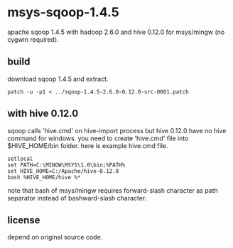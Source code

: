 # msys-sqoop-1.4.5

apache sqoop 1.4.5 with hadoop 2.6.0 and hive 0.12.0 for msys/mingw (no cygwin required).

## build

download sqoop 1.4.5 and extract.

```
patch -u -p1 < ../sqoop-1.4.5-2.6.0-0.12.0-src-0001.patch
```


## with hive 0.12.0

sqoop calls 'hive.cmd' on hive-import process but hive 0.12.0 have no hive command for windows.
you need to create 'hive.cmd' file into $HIVE_HOME/bin folder.
here is example hive.cmd file.

```
setlocal
set PATH=C:\MINGW\MSYS\1.0\bin;%PATH%
set HIVE_HOME=C:/Apache/hive-0.12.0
bash %HIVE_HOME/hive %*
```

note that bash of msys/mingw requires forward-slash character as path separator instead of bashward-slash character.


## license
depend on original source code.

